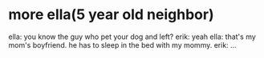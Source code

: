 <!--
id: 481953
link: http://tumblr.atmos.org/post/481953/more-ella-5-year-old-neighbor
slug: more-ella-5-year-old-neighbor
date: Sat Mar 31 2007 10:04:18 GMT-0700 (PDT)
publish: 2007-03-031
tags: 
title: more ella(5 year old neighbor)
-->


more ella(5 year old neighbor)
==============================

ella: you know the guy who pet your dog and left? erik: yeah ella:
that's my mom's boyfriend. he has to sleep in the bed with my mommy.
erik: ...

